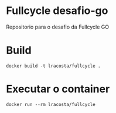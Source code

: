 # Fullcycle desafio-go
Repositorio para o desafio da Fullcycle GO

# Build 
```
docker build -t lracosta/fullcycle .
```

# Executar o container
```
docker run --rm lracosta/fullcycle
```